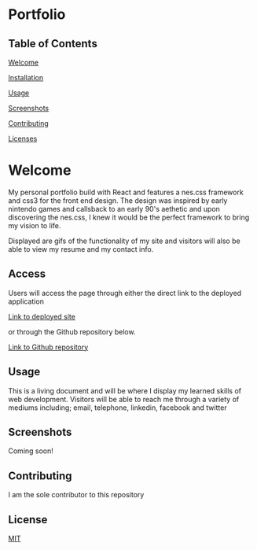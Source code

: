 # Portfolio

## Table of Contents

[Welcome](https://github.com/AndreDiop/Portfolio/blob/main/README.md#Welcome)

[Installation](https://github.com/AndreDiop/Portfolio/blob/main/README.md#Access)

[Usage](https://github.com/AndreDiop/Portfolio/blob/main/README.md#Usage)

[Screenshots](https://github.com/AndreDiop/Portfolio/blob/main/README.md#Screenshots)

[Contributing](https://github.com/AndreDiop/Portfolio/blob/main/README.md#Contributing)

[Licenses](https://github.com/AndreDiop/Portfolio/blob/main/README.md#Licenses)

# Welcome

My personal portfolio build with React and features a nes.css framework and css3 for the front end design. 
The design was inspired by early nintendo games and callsback to an early 90's aethetic and upon discovering the nes.css, I knew it
would be the perfect framework to bring my vision to life. 

Displayed are gifs of the functionality of my site and visitors will also be able to view my resume and my contact info.




## Access

Users will access the page through either the direct link to the deployed application


[Link to deployed site](https://andrediop.github.io/my-portfolio/)


or through the Github repository below.


[Link to Github repository](https://github.com/AndreDiop/my-portfolio)


## Usage

This is a living document and will be where I display my learned skills of web development. Visitors will be able to reach me through a variety of mediums including; email, telephone, linkedin, facebook and twitter
## Screenshots


Coming soon!

## Contributing

I am the sole contributor to this repository

## License

[MIT](https://choosealicense.com/licenses/mit/)
